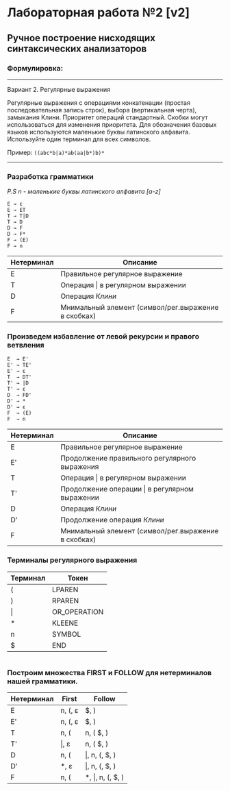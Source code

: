 # Лабораторная работа №2 [v2]

## Ручное построение нисходящих синтаксических анализаторов

### Формулировка:

***
Вариант 2. Регулярные выражения

Регулярные выражения с операциями конкатенации
(простая последовательная запись строк), выбора
(вертикальная черта), замыкания Клини. Приоритет операций стандартный. Скобки могут использоваться для изменения
приоритета. Для обозначения базовых языков используются маленькие буквы латинского алфавита. Используйте один терминал
для всех символов.

Пример: `((abc*b|a)*ab(aa|b*)b)*`
***

### Разработка грамматики

*P.S n - маленькие буквы латинского алфавита [a-z]*

```
E → ε
E → ET
T → T|D
T → D
D → F
D → F*
F → (E)
F → n
```

| Нетерминал | Описание                                            |
|------------|-----------------------------------------------------|
| E          | Правильное регулярное выражение                     |
| T          | Операция &#124; в регулярном выражении              |
| D          | Операция *Клини*                                    |
| F          | Мнимальный элемент (символ/рег.выражение в скобках) |

### Произведем избавление от левой рекурсии и правого ветвления

```
E  → E'
E' → TE'
E' → ε
T  → DT'
T' → |D
T' → ε
D  → FD'
D' → *
D' → ε
F  → (E)
F  → n
```

| Нетерминал | Описание                                            |
|------------|-----------------------------------------------------|
| E          | Правильное регулярное выражение                     |
| E'         | Продолжение правильного регулярного выражения       |
| T          | Операция &#124; в регулярном выражении              |
| T'         | Продолжение операции &#124; в регулярном выражении  |
| D          | Операция *Клини*                                    |
| D'         | Продолжение операция *Клини*                        |
| F          | Мнимальный элемент (символ/рег.выражение в скобках) |

### Терминалы регулярного выражения

| Терминал | Токен        |
|----------|--------------|
| (        | LPAREN       |
| )        | RPAREN       |
| &#124;   | OR_OPERATION |
| *        | KLEENE       |
| n        | SYMBOL       |
| $        | END          |

#
### Построим множества FIRST и FOLLOW для нетерминалов нашей грамматики.

| Нетерминал | First     | Follow                |
|------------|-----------|-----------------------|
| E          | n, (, ε   | $, )                  |
| E'         | n, (, ε   | $, )                  |
| T          | n, (      | n, ( $, )             |
| T'         | &#124;, ε | n, ( $, )             |
| D          | n, (      | &#124;, n, (, $, )    |
| D'         | *, ε      | &#124;, n, (, $, )    |
| F          | n, (      | *, &#124;, n, (, $, ) |